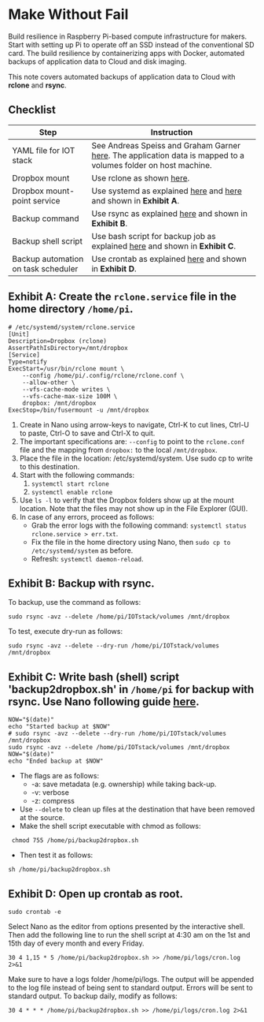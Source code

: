 # Make Without Fail
Build resilience in Raspberry Pi-based compute infrastructure for makers. Start with setting up Pi to operate off an SSD instead of the conventional SD card. The build resilience by containerizing apps with Docker, automated backups of application data to Cloud and disk imaging.

This note covers automated backups of application data to Cloud with **rclone** and **rsync**.

## Checklist

Step | Instruction
---- | -----------
YAML file for IOT stack | See Andreas Speiss and Graham Garner [here](https://sensorsiot.github.io/IOTstack/Getting-Started.html). The application data is mapped to a volumes folder on host machine.
Dropbox mount | Use rclone as shown [here](https://rclone.org/dropbox/).
Dropbox mount-point service | Use systemd as explained [here](https://www.jamescoyle.net/how-to/3116-rclone-systemd-startup-mount-script) and [here](https://wildestpixel.co.uk/systemctl-running-tasks-at-boot-on-a-raspberry-pi) and shown in **Exhibit A**.
Backup command | Use rsync as explained [here](https://www.linuxscrew.com/rsync) and shown in **Exhibit B**.
Backup shell script | Use bash script for backup job as explained [here](https://www.raspberrypi.org/forums/viewtopic.php?p=1710222) and shown in **Exhibit C**.
Backup automation on task scheduler | Use crontab as explained [here](https://www.factoryforward.com/autorun-python-on-raspberry-pi-code-using-crontab/) and shown in **Exhibit D**.

## Exhibit A: Create the `rclone.service` file in the home directory `/home/pi`.

```
# /etc/systemd/system/rclone.service
[Unit]
Description=Dropbox (rclone)
AssertPathIsDirectory=/mnt/dropbox
[Service]
Type=notify
ExecStart=/usr/bin/rclone mount \
    --config /home/pi/.config/rclone/rclone.conf \
    --allow-other \
    --vfs-cache-mode writes \
    --vfs-cache-max-size 100M \
    dropbox: /mnt/dropbox
ExecStop=/bin/fusermount -u /mnt/dropbox
```
1. Create in Nano using arrow-keys to navigate, Ctrl-K to cut lines, Ctrl-U to paste, Ctrl-O to save and Ctrl-X to quit.
2. The important specifications are: `--config` to point to the `rclone.conf` file and the mapping from `dropbox:` to the local `/mnt/dropbox`.
3. Place the file in the location: /etc/systemd/system. Use sudo cp to write to this destination.
4. Start with the following commands: 
	1. `systemctl start rclone`
	2. `systemctl enable rclone`
5. Use `ls -l` to verify that the Dropbox folders show up at the mount location. Note that the files may not show up in the File Explorer (GUI).
6. In case of any errors, proceed as follows:
	- Grab the error logs with the following command: `systemctl status rclone.service > err.txt`.
	- Fix the file in the home directory using Nano, then `sudo cp to /etc/systemd/system` as before.
	- Refresh: `systemctl daemon-reload`.

## Exhibit B: Backup with rsync.  

To backup, use the command as follows:
```
sudo rsync -avz --delete /home/pi/IOTstack/volumes /mnt/dropbox
```
To test, execute dry-run as follows:
```
sudo rsync -avz --delete --dry-run /home/pi/IOTstack/volumes /mnt/dropbox
```

## Exhibit C: Write bash (shell) script 'backup2dropbox.sh' in `/home/pi` for backup with rsync. Use Nano following guide [here](https://www.raspberrypi-spy.co.uk/2013/11/quick-guide-to-nano-text-editor-on-the-raspberry-pi/).
```
NOW="$(date)"
echo "Started backup at $NOW"
# sudo rsync -avz --delete --dry-run /home/pi/IOTstack/volumes /mnt/dropbox
sudo rsync -avz --delete /home/pi/IOTstack/volumes /mnt/dropbox
NOW="$(date)"
echo "Ended backup at $NOW"
```
- The flags are as follows:
	- -a: save metadata (e.g. ownership) while taking back-up.
	- -v: verbose
	- -z: compress
- Use `--delete` to clean up files at the destination that have been removed at the source. 
- Make the shell script executable with chmod as follows:
```
 chmod 755 /home/pi/backup2dropbox.sh
```
- Then test it as follows:
```
sh /home/pi/backup2dropbox.sh
```

## Exhibit D: Open up crontab as root. 
```
sudo crontab -e
```
Select Nano as the editor from options presented by the interactive shell. Then add the following line to run the shell script at 4:30 am on the 1st and 15th day of every month and every Friday.
```
30 4 1,15 * 5 /home/pi/backup2dropbox.sh >> /home/pi/logs/cron.log 2>&1
```
Make sure to have a logs folder /home/pi/logs. The output will be appended to the log file instead of being sent to standard output. Errors will be sent to standard output. To backup daily, modify as follows:
```
30 4 * * * /home/pi/backup2dropbox.sh >> /home/pi/logs/cron.log 2>&1
```

